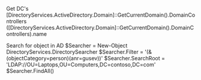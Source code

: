 Get DC's
[DirectoryServices.ActiveDirectory.Domain]::GetCurrentDomain().DomainControllers
([DirectoryServices.ActiveDirectory.Domain]::GetCurrentDomain().DomainControllers).name

Search for object in AD
$Searcher = New-Object DirectoryServices.DirectorySearcher
$Searcher.Filter = '(&(objectCategory=person)(anr=gusev))'
$Searcher.SearchRoot = 'LDAP://OU=Laptops,OU=Computers,DC=contoso,DC=com'
$Searcher.FindAll()


